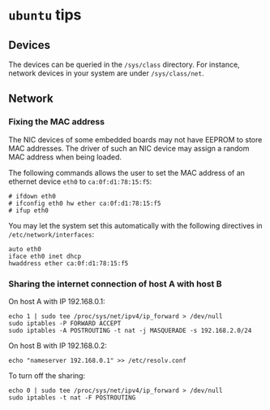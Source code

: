 # `ubuntu` tips

## Devices
The devices can be queried in the `/sys/class` directory. For instance, network devices in your system are under `/sys/class/net`.


## Network

### Fixing the MAC address
The NIC devices of some embedded boards may not have EEPROM to store MAC addresses. The driver of such an NIC device may assign a random MAC address when being loaded. 

The following commands allows the user to set the MAC address of an ethernet device `eth0` to `ca:0f:d1:78:15:f5`: 
```
# ifdown eth0
# ifconfig eth0 hw ether ca:0f:d1:78:15:f5
# ifup eth0
```

You may let the system set this automatically with the following directives in `/etc/network/interfaces`:
```
auto eth0
iface eth0 inet dhcp
hwaddress ether ca:0f:d1:78:15:f5 
```

### Sharing the internet connection of host A with host B
On host A with IP 192.168.0.1:
```
echo 1 | sudo tee /proc/sys/net/ipv4/ip_forward > /dev/null
sudo iptables -P FORWARD ACCEPT
sudo iptables -A POSTROUTING -t nat -j MASQUERADE -s 192.168.2.0/24
```

On host B with IP 192.168.0.2:
```
echo "nameserver 192.168.0.1" >> /etc/resolv.conf
```

To turn off the sharing:
```
echo 0 | sudo tee /proc/sys/net/ipv4/ip_forward > /dev/null
sudo iptables -t nat -F POSTROUTING
```

 

